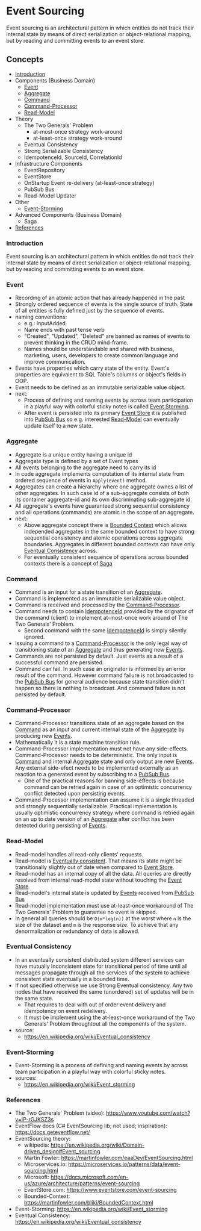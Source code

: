 # Event Sourcing

Event sourcing is an architectural pattern in which entities do not track their internal state by means of direct serialization or object-relational mapping, but by reading and committing events to an event store.

## Concepts

* [Introduction](#introduction)
* Components (Business Domain)
  * [Event](#event)
  * [Aggregate](#aggregate)
  * [Command](#command)
  * [Command-Processor](#command-processor)
  * [Read-Model](#read-model)
* Theory
  * The Two Generals' Problem
     * at-most-once strategy work-around
     * at-least-once strategy work-around
  * Eventual Consistency
  * Strong Serializable Consistency
  * IdempotenceId, SourceId, CorrelationId
* Infrastructure Components
  * EventRepository
  * EventStore
  * OnStartup Event re-delivery (at-least-once strategy)
  * PubSub Bus
  * Read-Model Updater
* Other
  * [Event-Storming](#event-storming)
* Advanced Components (Business Domain)
  * Saga
* [References](#references)

### Introduction

Event sourcing is an architectural pattern in which entities do not track their internal state by means of direct serialization or object-relational mapping, but by reading and committing events to an event store.

### Event

* Recording of an atomic action that has already happened in the past
* Strongly ordered sequence of events is the single source of truth. State of all entities is fully defined just by the sequence of events.
* naming conventions:
  * e.g.: InputAdded
  * Name ends with past tense verb
  * "Created", "Updated", "Deleted" are banned as names of events to prevent thinking in the CRUD mind-frame.
  * Names should be understandable and shared with business, marketing, users, developers to create common language and improve communication.
* Events have properties which carry state of the entity. Event's properties are equivalent to SQL Table's columns or object's fields in OOP.
* Event needs to be defined as an immutable serializable value object.
* next:
  * Process of defining and naming events by across team participation in a playful way with colorful sticky notes is called [Event Storming](#event-storming).
  * After event is persisted into its primary [Event Store](#event-store) it is published into [PubSub Bus](#pubsub-bus) so e.g. interested [Read-Model](#read-model) can eventually update itself to a new state.

### Aggregate

* Aggregate is a unique entity having a unique id
* Aggregate type is defined by a set of Event types
* All events belonging to the aggregate need to carry its id
* In code aggregate implements computation of its internal state from ordered sequence of events in `Apply(event)` method.
* Aggregates can create a hierarchy where one aggregate ownes a list of other aggregates. In such case id of a sub-aggregate consists of both its container aggregate-id and its own discriminating sub-aggregate id.
* All aggregate's events have guaranteed strong sequential consistency and all operations (commands) are atomic in the scope of an aggregate.
* next:
  * Above aggregate concept there is [Bounded Context](https://martinfowler.com/bliki/BoundedContext.html) which allows independed aggregates in the same bounded context to have strong sequential consistency and atomic operations across aggregate boundaries. Aggregates in different bounded contexts can have only [Eventual Consistency](#eventual-consistency) across.
  * For eventually consistent sequence of operations across bounded contexts there is a concept of [Saga](#saga)

### Command

* Command is an input for a state transition of an [Aggregate](#aggregate).
* Command is implemented as an immutable serializable value object.
* Command is received and processed by the [Command-Processor](#command-processor).
* Command needs to contain [IdempotenceId](#idempotenceid) provided by the orignator of the command (client) to implement at-most-once work around of The Two Generals' Problem.
  * Second command with the same [IdempotenceId](#idempotenceid) is simply silently ignored.
* Issuing a command to a [Command-Processor](#command-processor) is the only legal way of transitioning state of an [Aggregate](#aggregate) and thus generating new [Events](#event).
* Commands are not persisted by default. Just events as a result of a successful command are persisted.
* Command can fail. In such case an originator is informed by an error result of the command. However command failure is not broadcasted to the [PubSub Bus](#pubsub-bus) for general audience because state transition didn't happen so there is nothing to broadcast. And command failure is not persisted by default.

### Command-Processor

* Command-Processor transitions state of an aggregate based on the [Command](#command) as an input and current internal state of the [Aggregate](#aggregate) by producing new [Events](#event).
* Mathematically it is a state machine transition rule.
* Command-Processor implementation must not have any side-effects. Command-Processor needs to be deterministic. The only input is [Command](#command) and internal [Aggregate](#aggregate) state and only output are new [Events](#event). Any external side-efect needs to be implemented externally as an reaction to a generated event by subscribing to a [PubSub Bus](#pubsub-bus).
  * One of the practical reasons for banning side-effects is because command can be retried again in case of an optimistic concurrency conflict detected upon persisting events.
* Command-Processor implementation can assume it is a single threaded and strongly sequentially serializable. Practical implementation is usually optimistic concurrency strategy where command is retried again on an up to date version of an [Aggregate](#aggregate) after conflict has been detected during persisting of [Events](#event).

### Read-Model

* Read-model handles all read-only clients' requests.
* Read-model is [Eventually consistent](#eventual-consistency). That means its state might be transitionally slightly out of date when compared to [Event Store](#event-store).
* Read-model has an internal copy of all the data. All queries are directly resolved from internal read-model state without touching the [Event Store](#event-store).
* Read-model's internal state is updated by [Events](#events) received from [PubSub Bus](#pubsub-bus)
* Read-model implementation must use at-least-once workaround of The Two Generals' Problem to guarantee no event is skipped.
* In general all queries should be `O(m*log(n))` at the worst where `n` is the size of the dataset and `m` is the response size. To achieve that any denormalization or redundancy of data is allowed.

### Eventual Consistency

* In an eventually consistent distributed system different services can have mutually inconsistent state for transitional period of time until all messages propagate through all the services of the system to achieve consistent state eventually in a bounded time.
* If not specified otherwise we use Strong Eventual consistency. Any two nodes that have received the same (unordered) set of updates will be in the same state.
  * That requires to deal with out of order event delivery and idempotency on event redelivery.
  * It must be implement using the at-least-once workaround of the Two Generals' Problem throughtout all the components of the system.
* source:
  * https://en.wikipedia.org/wiki/Eventual_consistency

### Event-Storming

* Event-Storming is a process of defining and naming events by across team participation in a playful way with colorful sticky notes.
* sources: 
  * https://en.wikipedia.org/wiki/Event_storming

### References

* The Two Generals' Problem (video): https://www.youtube.com/watch?v=IP-rGJKSZ3s
* EventFlow docs (C# EventSourcing lib; not used; inspiration): https://docs.geteventflow.net/
* EventSourcing theory:
  * wikipedia: https://en.wikipedia.org/wiki/Domain-driven_design#Event_sourcing
  * Martin Fowler: https://martinfowler.com/eaaDev/EventSourcing.html
  * Microservices.io: https://microservices.io/patterns/data/event-sourcing.html
  * Microsoft: https://docs.microsoft.com/en-us/azure/architecture/patterns/event-sourcing
  * EventStore.com: https://www.eventstore.com/event-sourcing
  * Bounded-Context: https://martinfowler.com/bliki/BoundedContext.html
* Event-Storming: https://en.wikipedia.org/wiki/Event_storming
* Eventual Consistency: https://en.wikipedia.org/wiki/Eventual_consistency